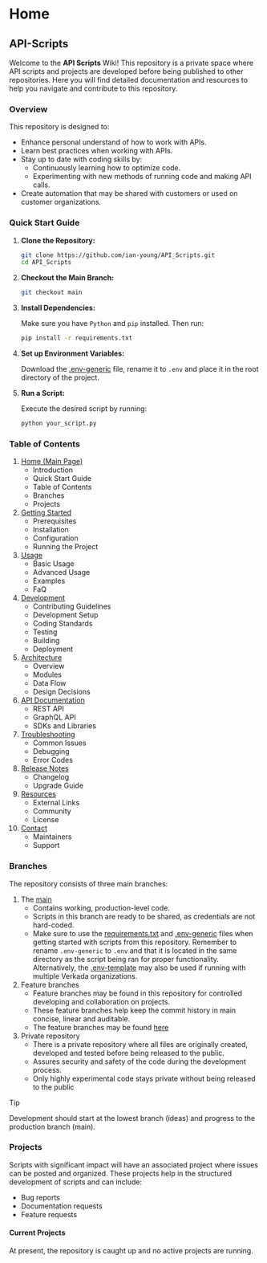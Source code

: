 # Home

## API-Scripts

Welcome to the **API Scripts** Wiki! This repository is a private space where API scripts and projects are developed before being published to other repositories. Here you will find detailed documentation and resources to help you navigate and contribute to this repository.

### Overview

This repository is designed to:

- Enhance personal understand of how to work with APIs.
- Learn best practices when working with APIs.
- Stay up to date with coding skills by:
  - Continuously learning how to optimize code.
  - Experimenting with new methods of running code and making API calls.
- Create automation that may be shared with customers or used on customer organizations.

### Quick Start Guide

1. **Clone the Repository:**

    ```sh
    git clone https://github.com/ian-young/API_Scripts.git
    cd API_Scripts
    ```

2. **Checkout the Main Branch:**

    ```sh
    git checkout main
    ```

3. **Install Dependencies:**

    Make sure you have `Python` and `pip` installed. Then run:

    ```sh
    pip install -r requirements.txt
    ```

4. **Set up Environment Variables:**

    Download the [.env-generic](https://github.com/ian-young/API_Scripts/blob/main/.env-generic) file, rename it to `.env` and place it in the root directory of the project.

5. **Run a Script:**

    Execute the desired script by running:

    ```sh
    python your_script.py
    ```

### Table of Contents

1. [Home (Main Page)](https://github.com/ian-young/API_Scripts/blob/main/Wiki/Home.md)
    - Introduction
    - Quick Start Guide
    - Table of Contents
    - Branches
    - Projects
2. [Getting Started](https://github.com/ian-young/API_Scripts/blob/main/Wiki/Getting-Started.md)
    - Prerequisites
    - Installation
    - Configuration
    - Running the Project
3. [Usage](https://github.com/ian-young/API_Scripts/blob/main/Wiki/Usage.md)
    - Basic Usage
    - Advanced Usage
    - Examples
    - FaQ
4. [Development](https://github.com/ian-young/API_Scripts/blob/main/Wiki/Development.md)
    - Contributing Guidelines
    - Development Setup
    - Coding Standards
    - Testing
    - Building
    - Deployment
5. [Architecture](https://github.com/ian-young/API_Scripts/blob/main/Wiki/Architecture.md)
    - Overview
    - Modules
    - Data Flow
    - Design Decisions
6. [API Documentation](https://github.com/ian-young/API_Scripts/blob/main/Wiki/API-Documentation.md)
    - REST API
    - GraphQL API
    - SDKs and Libraries
7. [Troubleshooting](https://github.com/ian-young/API_Scripts/blob/main/Wiki/Troubleshooting.md)
    - Common Issues
    - Debugging
    - Error Codes
8. [Release Notes](https://github.com/ian-young/API_Scripts/blob/main/Wiki/Release-Notes.md)
    - Changelog
    - Upgrade Guide
9. [Resources](https://github.com/ian-young/API_Scripts/blob/main/Wiki/Resources.md)
    - External Links
    - Community
    - License
10. [Contact](https://github.com/ian-young/API_Scripts/blob/main/Wiki/Contact.md)
    - Maintainers
    - Support

### Branches

The repository consists of three main branches:

1. The [main](https://github.com/ian-young/API_Scripts)
    - Contains working, production-level code.
    - Scripts in this branch are ready to be shared, as credentials are not hard-coded.
    - Make sure to use the [requirements.txt](https://github.com/ian-young/API_Scripts/blob/main/requirements.txt) and [.env-generic](https://github.com/ian-young/API_Scripts/blob/main/.evn-generic) files when getting started with scripts from this repository. Remember to rename `.env-generic` to `.env` and that it is located in the same directory as the script being ran for proper functionality. Alternatively, the [.env-template](https://github.com/ian-young/API_Scripts/blob/main/.env-template) may also be used if running with multiple Verkada organizations.
2. Feature branches
    - Feature branches may be found in this repository for controlled developing and collaboration on projects.
    - These feature branches help keep the commit history in main concise, linear and auditable.
    - The feature branches may be found [here](https://github.com/ian-young/API_Scripts/branches)
3. Private repository
    - There is a private repository where all files are originally created, developed and tested before being released to the public.
    - Assures security and safety of the code during the development process.
    - Only highly experimental code stays private without being released to the public

>[!TIP]
>Development should start at the lowest branch (ideas) and progress to the production branch (main).

### Projects

Scripts with significant impact will have an associated project where issues can be posted and organized. These projects help in the structured development of scripts and can include:

- Bug reports
- Documentation requests
- Feature requests

#### Current Projects

At present, the repository is caught up and no active projects are running.
